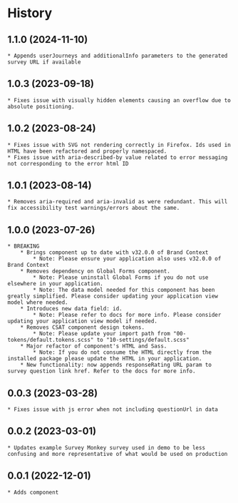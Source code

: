 # History

## 1.1.0 (2024-11-10)
    * Appends userJourneys and additionalInfo parameters to the generated survey URL if available

## 1.0.3 (2023-09-18)
    * Fixes issue with visually hidden elements causing an overflow due to absolute positioning.

## 1.0.2 (2023-08-24)
    * Fixes issue with SVG not rendering correctly in Firefox. Ids used in HTML have been refactored and properly namespaced.
    * Fixes issue with aria-described-by value related to error messaging not corresponding to the error html ID

## 1.0.1 (2023-08-14)
    * Removes aria-required and aria-invalid as were redundant. This will fix accessibility test warnings/errors about the same.

## 1.0.0 (2023-07-26)
    * BREAKING
        * Brings component up to date with v32.0.0 of Brand Context
            * Note: Please ensure your application also uses v32.0.0 of Brand Context
        * Removes dependency on Global Forms component.
            * Note: Please uninstall Global Forms if you do not use elsewhere in your application.
            * Note: The data model needed for this component has been greatly simplified. Please consider updating your application view model where needed.
        * Introduces new data field: id.
            * Note: Please refer to docs for more info. Please consider updating your application view model if needed.
        * Removes CSAT component design tokens.
            * Note: Please update your import path from "00-tokens/default.tokens.scss" to "10-settings/default.scss"
        * Major refactor of component's HTML and Sass.
            * Note: If you do not consume the HTML directly from the installed package please update the HTML in your application.
        * New functionality: now appends responseRating URL param to survey question link href. Refer to the docs for more info.

## 0.0.3 (2023-03-28)
    * Fixes issue with js error when not including questionUrl in data

## 0.0.2 (2023-03-01)
    * Updates example Survey Monkey survey used in demo to be less confusing and more representative of what would be used on production

## 0.0.1 (2022-12-01)
    * Adds component
